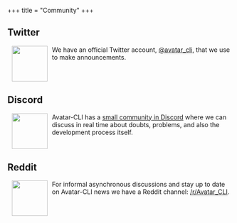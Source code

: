 +++
title = "Community"
+++

## Twitter

<div style="display: flex; max-width: 720px; margin-bottom: 15px;">
<img
  src="/twitter.svg"
  style="height: 80px; width: 80px; margin: 0 10px; object-fit: contain; align-self: flex-start;" />
<p style="flex: 1 1 auto; margin-top: 0;">
We have an official Twitter account,
<a href="https://twitter.com/avatar_cli">@avatar_cli</a>, that we use to make
announcements.
</p>
</div>

## Discord

<div style="display: flex; max-width: 720px; margin-bottom: 15px;">
<img
  src="/discord.svg"
  style="height: 80px; width: 80px; margin: 0 10px; object-fit: contain; align-self: flex-start;" />
<p style="flex: 1 1 auto; margin-top: 0;">
Avatar-CLI has a <a href="https://discord.gg/8ek44UM">small community in Discord</a> where
we can discuss in real time about doubts, problems, and also the development
process itself.
</p>
</div>

## Reddit

<div style="display: flex; max-width: 720px; margin-bottom: 15px;">
<img
  src="/reddit.svg"
  style="height: 80px; width: 80px; margin: 0 10px; object-fit: contain; align-self: flex-start;" />
<p style="flex: 1 1 auto; margin-top: 0;">
For informal asynchronous discussions and stay up to date on Avatar-CLI news we
have a Reddit channel: <a href="https://www.reddit.com/r/Avatar_CLI/">/r/Avatar_CLI</a>.
</p>
</div>
